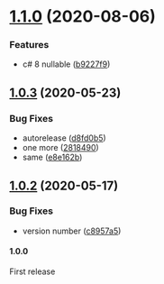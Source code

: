 # [1.1.0](https://github.com/NuclearBand/UnityWindowsManager/compare/v1.0.3...v1.1.0) (2020-08-06)


### Features

* c# 8 nullable ([b9227f9](https://github.com/NuclearBand/UnityWindowsManager/commit/b9227f9bf34b2cb48c46549bb046d8d20db8099a))

## [1.0.3](https://github.com/Tr0sT/UnityWindowsManager/compare/v1.0.2...v1.0.3) (2020-05-23)


### Bug Fixes

* autorelease ([d8fd0b5](https://github.com/Tr0sT/UnityWindowsManager/commit/d8fd0b5835be8fcef433e4844f385d3b3d1777af))
* one more ([2818490](https://github.com/Tr0sT/UnityWindowsManager/commit/2818490f80a8050cb291b9615b6c517a7e067921))
* same ([e8e162b](https://github.com/Tr0sT/UnityWindowsManager/commit/e8e162bb4e9d2b6cf7b77cf95f01b72f26b15b68))

## [1.0.2](https://github.com/Tr0sT/UnityWindowsManager/compare/v1.0.1...v1.0.2) (2020-05-17)


### Bug Fixes

* version number ([c8957a5](https://github.com/Tr0sT/UnityWindowsManager/commit/c8957a5306aa59663db971b475eca10546190d5c))

#### 1.0.0
First release
